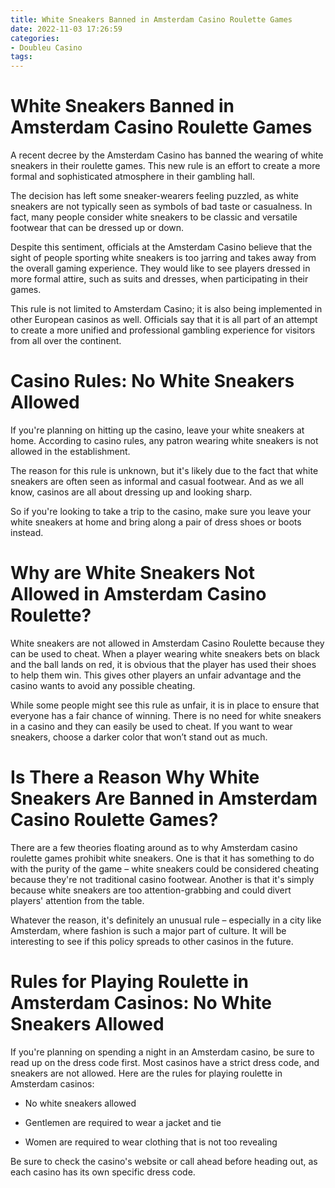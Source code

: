 ```yaml
---
title: White Sneakers Banned in Amsterdam Casino Roulette Games
date: 2022-11-03 17:26:59
categories:
- Doubleu Casino
tags:
---
```



#  White Sneakers Banned in Amsterdam Casino Roulette Games

A recent decree by the Amsterdam Casino has banned the wearing of white sneakers in their roulette games. This new rule is an effort to create a more formal and sophisticated atmosphere in their gambling hall.

The decision has left some sneaker-wearers feeling puzzled, as white sneakers are not typically seen as symbols of bad taste or casualness. In fact, many people consider white sneakers to be classic and versatile footwear that can be dressed up or down.

Despite this sentiment, officials at the Amsterdam Casino believe that the sight of people sporting white sneakers is too jarring and takes away from the overall gaming experience. They would like to see players dressed in more formal attire, such as suits and dresses, when participating in their games.

This rule is not limited to Amsterdam Casino; it is also being implemented in other European casinos as well. Officials say that it is all part of an attempt to create a more unified and professional gambling experience for visitors from all over the continent.

#  Casino Rules: No White Sneakers Allowed

If you're planning on hitting up the casino, leave your white sneakers at home. According to casino rules, any patron wearing white sneakers is not allowed in the establishment.

The reason for this rule is unknown, but it's likely due to the fact that white sneakers are often seen as informal and casual footwear. And as we all know, casinos are all about dressing up and looking sharp.

So if you're looking to take a trip to the casino, make sure you leave your white sneakers at home and bring along a pair of dress shoes or boots instead.

#  Why are White Sneakers Not Allowed in Amsterdam Casino Roulette?

White sneakers are not allowed in Amsterdam Casino Roulette because they can be used to cheat. When a player wearing white sneakers bets on black and the ball lands on red, it is obvious that the player has used their shoes to help them win. This gives other players an unfair advantage and the casino wants to avoid any possible cheating.

While some people might see this rule as unfair, it is in place to ensure that everyone has a fair chance of winning. There is no need for white sneakers in a casino and they can easily be used to cheat. If you want to wear sneakers, choose a darker color that won’t stand out as much.

#  Is There a Reason Why White Sneakers Are Banned in Amsterdam Casino Roulette Games?

There are a few theories floating around as to why Amsterdam casino roulette games prohibit white sneakers. One is that it has something to do with the purity of the game – white sneakers could be considered cheating because they're not traditional casino footwear. Another is that it's simply because white sneakers are too attention-grabbing and could divert players' attention from the table.

Whatever the reason, it's definitely an unusual rule – especially in a city like Amsterdam, where fashion is such a major part of culture. It will be interesting to see if this policy spreads to other casinos in the future.

#  Rules for Playing Roulette in Amsterdam Casinos: No White Sneakers Allowed

If you're planning on spending a night in an Amsterdam casino, be sure to read up on the dress code first. Most casinos have a strict dress code, and sneakers are not allowed. Here are the rules for playing roulette in Amsterdam casinos:

* No white sneakers allowed

* Gentlemen are required to wear a jacket and tie

* Women are required to wear clothing that is not too revealing

Be sure to check the casino's website or call ahead before heading out, as each casino has its own specific dress code.